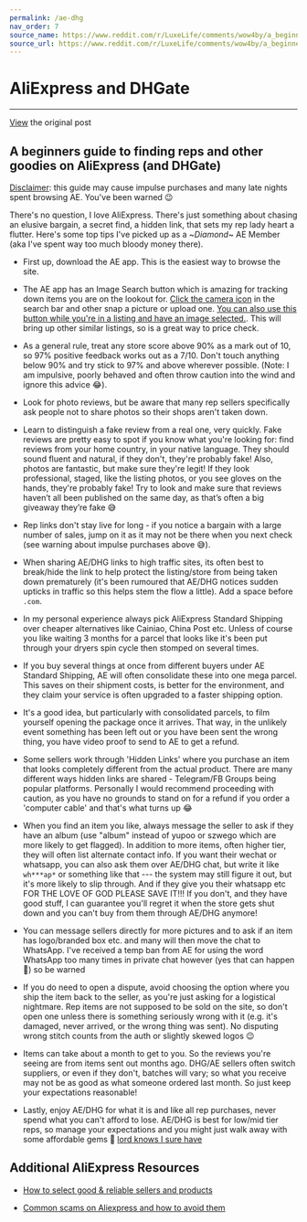 ```yaml
---
permalink: /ae-dhg
nav_order: 7
source_name: https://www.reddit.com/r/LuxeLife/comments/wow4by/a_beginners_guide_to_finding_reps_and_other
source_url: https://www.reddit.com/r/LuxeLife/comments/wow4by/a_beginners_guide_to_finding_reps_and_other
---
```


# AliExpress and DHGate

---

<p class="text-small text-grey-dk-100 mb-0"><a href="https://www.reddit.com/r/LuxeLife/comments/wow4by/a_beginners_guide_to_finding_reps_and_other">View</a> the original post</p>

## A beginners guide to finding reps and other goodies on AliExpress (and DHGate)

[Disclaimer](https://imgur.com/a/8S2i0am): this guide may cause impulse purchases and many late nights spent browsing AE. You've been warned 😉

There's no question, I love AliExpress. There's just something about chasing an elusive bargain, a secret find, a hidden link, that sets my rep lady heart a flutter. Here's some top tips I've picked up as a ~*Diamond*~ AE Member (aka I've spent way too much bloody money there).

-   First up, download the AE app. This is the easiest way to browse the site.

-   The AE app has an Image Search button which is amazing for tracking down items you are on the lookout for. [Click the camera icon](https://imgur.com/a/nwySJEI) in the search bar and other snap a picture or upload one. [You can also use this button while you're in a listing and have an image selected.](https://imgur.com/a/jYkOr1k). This will bring up other similar listings, so is a great way to price check.

-   As a general rule, treat any store score above 90% as a mark out of 10, so 97% positive feedback works out as a 7/10. Don't touch anything below 90% and try stick to 97% and above wherever possible. (Note: I am impulsive, poorly behaved and often throw caution into the wind and ignore this advice 😂).

-   Look for photo reviews, but be aware that many rep sellers specifically ask people not to share photos so their shops aren't taken down.

- Learn to distinguish a fake review from a real one, very quickly. Fake reviews are pretty easy to spot if you know what you're looking for: find reviews from your home country, in your native language. They should sound fluent and natural, if they don't, they're probably fake! Also, photos are fantastic, but make sure they're legit! If they look professional, staged, like the listing photos, or you see gloves on the hands, they're probably fake! Try to look and make sure that reviews haven’t all been published on the same day, as that’s often a big giveaway they’re fake 😅

-   Rep links don't stay live for long - if you notice a bargain with a large number of sales, jump on it as it may not be there when you next check (see warning about impulse purchases above 😅).

-   When sharing AE/DHG links to high traffic sites, its often best to break/hide the link to help protect the listing/store from being taken down prematurely (it's been rumoured that AE/DHG notices sudden upticks in traffic so this helps stem the flow a little). Add a space before `.com`.

-   In my personal experience always pick AliExpress Standard Shipping over cheaper alternatives like Cainiao, China Post etc. Unless of course you like waiting 3 months for a parcel that looks like it's been put through your dryers spin cycle then stomped on several times.

-   If you buy several things at once from different buyers under AE Standard Shipping, AE will often consolidate these into one mega parcel. This saves on their shipment costs, is better for the environment, and they claim your service is often upgraded to a faster shipping option.

-   It's a good idea, but particularly with consolidated parcels, to film yourself opening the package once it arrives. That way, in the unlikely event something has been left out or you have been sent the wrong thing, you have video proof to send to AE to get a refund.

-   Some sellers work through 'Hidden Links' where you purchase an item that looks completely different from the actual product. There are many different ways hidden links are shared - Telegram/FB Groups being popular platforms. Personally I would recommend proceeding with caution, as you have no grounds to stand on for a refund if you order a 'computer cable' and that's what turns up 😂

- When you find an item you like, always message the seller to ask if they have an album (use "album" instead of yupoo or szwego which are more likely to get flagged). In addition to more items, often higher tier, they will often list alternate contact info. If you want their wechat or whatsapp, you can also ask them over AE/DHG chat, but write it like `wh***ap*` or something like that --- the system may still figure it out, but it's more likely to slip through. And if they give you their whatsapp etc FOR THE LOVE OF GOD PLEASE SAVE IT!!! If you don't, and they have good stuff, I can guarantee you'll regret it when the store gets shut down and you can't buy from them through AE/DHG anymore!

-   You can message sellers directly for more pictures and to ask if an item has logo/branded box etc. and many will then move the chat to WhatsApp. I've received a temp ban from AE for using the word WhatsApp too many times in private chat however (yes that can happen 🤡) so be warned 

-   If you do need to open a dispute, avoid choosing the option where you ship the item back to the seller, as you're just asking for a logistical nightmare. Rep items are not supposed to be sold on the site, so don't open one unless there is something seriously wrong with it (e.g. it's damaged, never arrived, or the wrong thing was sent). No disputing wrong stitch counts from the auth or slightly skewed logos 😉

- Items can take about a month to get to you. So the reviews you're seeing are from items sent out months ago. DHG/AE sellers often switch suppliers, or even if they don't, batches will vary; so what you receive may not be as good as what someone ordered last month. So just keep your expectations reasonable!

-  Lastly, enjoy AE/DHG for what it is and like all rep purchases, never spend what you can't afford to lose. AE/DHG is best for low/mid tier reps, so manage your expectations and you might just walk away with some affordable gems 💎 [lord knows I sure have](https://imgur.com/a/TGQwJ4C)

## Additional AliExpress Resources

- [How to select good & reliable sellers and products](https://www.reddit.com/r/Aliexpress/comments/gs89yo/how_to_select_good_reliable_sellers_and_products/)

- [Common scams on Aliexpress and how to avoid them](https://www.reddit.com/r/Aliexpress/comments/hlk157/common_scams_on_aliexpress_and_how_to_avoid_them/)
